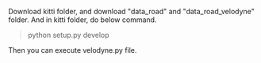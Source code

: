 Download kitti folder, and download "data_road" and "data_road_velodyne" folder. And in kitti folder, do below command.

> python setup.py develop

Then you can execute velodyne.py file.
